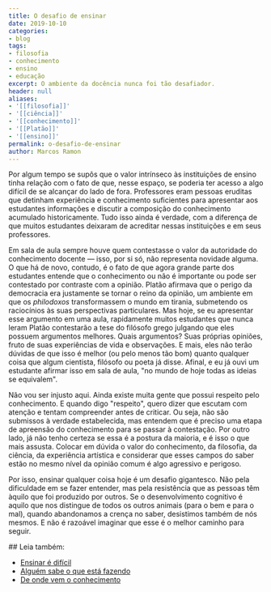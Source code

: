 ```yaml
---
title: O desafio de ensinar
date: 2019-10-10
categories:
- blog
tags:
- filosofia
- conhecimento
- ensino
- educação
excerpt: O ambiente da docência nunca foi tão desafiador.
header: null
aliases:
- '[[filosofia]]'
- '[[ciência]]'
- '[[conhecimento]]'
- '[[Platão]]'
- '[[ensino]]'
permalink: o-desafio-de-ensinar
author: Marcos Ramon
---
```

Por algum tempo se supôs que o valor intrínseco às instituições de ensino tinha relação com o fato de que, nesse espaço, se poderia ter acesso a algo difícil de se alcançar do lado de fora. Professores eram pessoas eruditas que detinham experiência e conhecimento suficientes para apresentar aos estudantes informações e discutir a composição do conhecimento acumulado historicamente. Tudo isso ainda é verdade, com a diferença de que muitos estudantes deixaram de acreditar nessas instituições e em seus professores.

Em sala de aula sempre houve quem contestasse o valor da autoridade do conhecimento docente — isso, por si só, não representa novidade alguma. O que há de novo, contudo, é o fato de que agora grande parte dos estudantes entende que o conhecimento ou não é importante ou pode ser contestado por contraste com a opinião. Platão afirmava que o perigo da democracia era justamente se tornar o reino da opinião, um ambiente em que os *philodoxos* transformassem o mundo em tirania, submetendo os raciocínios às suas perspectivas particulares. Mas hoje, se eu apresentar esse argumento em uma aula, rapidamente muitos estudantes que nunca leram Platão contestarão a tese do filósofo grego julgando que eles possuem argumentos melhores. Quais argumentos? Suas próprias opiniões, fruto de suas experiências de vida e observações. E mais, eles não terão dúvidas de que isso é melhor (ou pelo menos tão bom) quanto qualquer coisa que algum cientista, filósofo ou poeta já disse. Afinal, e eu já ouvi um estudante afirmar isso em sala de aula, "no mundo de hoje todas as ideias se equivalem".

Não vou ser injusto aqui. Ainda existe muita gente que possui respeito pelo conhecimento. E quando digo "respeito", quero dizer que escutam com atenção e tentam compreender antes de criticar. Ou seja, não são submissos à verdade estabelecida, mas entendem que é preciso uma etapa de apreensão do conhecimento para se passar à contestação. Por outro lado, já não tenho certeza se essa é a postura da maioria, e é isso o que mais assusta. Colocar em dúvida o valor do conhecimento, da filosofia, da ciência, da experiência artística e considerar que esses campos do saber estão no mesmo nível da opinião comum é algo agressivo e perigoso. 

Por isso, ensinar qualquer coisa hoje é um desafio gigantesco. Não pela dificuldade em se fazer entender, mas pela resistência que as pessoas têm àquilo que foi produzido por outros. Se o desenvolvimento cognitivo é aquilo que nos distingue de todos os outros animais (para o bem e para o mal), quando abandonamos a crença no saber, desistimos também de nós mesmos. E não é razoável imaginar que esse é o melhor caminho para seguir.

<div class="leia-tambem" markdown="1">
## Leia também:

- <a href="/ensinar-e-dificil">Ensinar é difícil</a>
- <a href="/alguem-sabe-o-que-esta-fazendo">Alguém sabe o que está fazendo</a>
- <a href="/de-onde-vem-o-conhecimento">De onde vem o conhecimento</a>
</div>